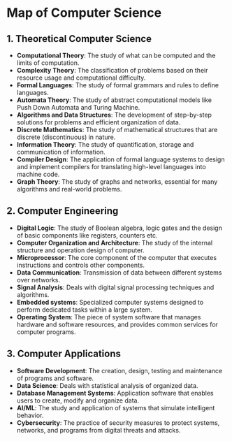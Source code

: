 # Map of Computer Science

## 1. Theoretical Computer Science
- **Computational Theory**: The study of what can be computed and the limits of computation.
- **Complexity Theory**: The classification of problems based on their resource usage and computational difficulty.
- **Formal Languages**: The study of formal grammars and rules to define languages.
- **Automata Theory**: The study of abstract computational models like Push Down Automata and Turing Machine.
- **Algorithms and Data Structures**: The development of step-by-step solutions for problems and efficient organization of data.
- **Discrete Mathematics**: The study of mathematical structures that are discrete (discontinuous) in nature.
- **Information Theory**: The study of quantification, storage and communication of information.
- **Compiler Design**: The application of formal language systems to design and implement compilers for translating high-level languages into machine code.
- **Graph Theory**: The study of graphs and networks, essential for many algorithms and real-world problems.

## 2. Computer Engineering
- **Digital Logic**: The study of Boolean algebra, logic gates and the design of basic components like registers, counters etc.
- **Computer Organization and Architecture**: The study of the internal structure and operation design of computer.
- **Microprocessor**: The core component of the computer that executes instructions and controls other components.
- **Data Communication**: Transmission of data between different systems over networks.
- **Signal Analysis**: Deals with digital signal processing techniques and algorithms.
- **Embedded systems**: Specialized computer systems designed to perform dedicated tasks within a large system.
- **Operating System**: The piece of system software that manages hardware and software resources, and provides common services for computer programs.

## 3. Computer Applications
- **Software Development**: The creation, design, testing and maintenance of programs and software.
- **Data Science**: Deals with statistical analysis of organized data.
- **Database Management Systems**: Application software that enables users to create, modify and organize data.
- **AI/ML**: The study and application of systems that simulate intelligent behavior.
- **Cybersecurity**: The practice of security measures to protect systems, networks, and programs from digital threats and attacks.
